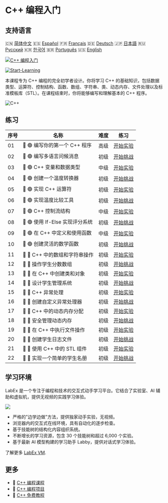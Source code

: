 # C++ 编程入门

## 支持语言

🇨🇳 [简体中文](README_zh.md) 🇪🇸 [Español](README_es.md) 🇫🇷 [Français](README_fr.md) 🇩🇪 [Deutsch](README_de.md) 🇯🇵 [日本語](README_ja.md) 🇷🇺 [Русский](README_ru.md) 🇰🇷 [한국어](README_ko.md) 🇧🇷 [Português](README_pt.md) 🇺🇸 [English](README.md) 

[![C++ 编程入门](https://cover-creator.labex.io/cpp-programming-for-beginners.png?lang=zh)](https://labex.io/zh/courses/cpp-programming-for-beginners)

[![Start-Learning](https://img.shields.io/badge/Start-Learning-whitesmoke?style=for-the-badge)](https://labex.io/zh/courses/cpp-programming-for-beginners)

本课程专为 C++ 编程的完全初学者设计。你将学习 C++ 的基础知识，包括数据类型、运算符、控制结构、函数、数组、字符串、类、动态内存、文件处理以及标准模板库（STL）。在课程结束时，你将能够编写和理解基本的 C++ 程序。

![C++](https://img.shields.io/badge/C++-whitesmoke?style=for-the-badge&logo=c++)


## 练习

|   序号 | 名称                            | 难度   | 练习                                                                                                                 |
|--------|---------------------------------|--------|----------------------------------------------------------------------------------------------------------------------|
|     01 | 📖 🟢 编写你的第一个 C++ 程序   | 高级   | <a target='_blank' href='https://labex.io/zh/tutorials/cpp-write-your-first-c-program-446069'>开始实验</a>           |
|     02 | 🎯 🟢 编写多语言问候消息        | 初级   | <a target='_blank' href='https://labex.io/zh/tutorials/cpp-craft-multilingual-greeting-messages-446094'>开始挑战</a> |
|     03 | 📖 🟢 C++ 变量和数据类型        | 中级   | <a target='_blank' href='https://labex.io/zh/tutorials/cpp-variables-and-data-types-in-c-446078'>开始实验</a>        |
|     04 | 🎯 🟢 创建一个温度转换器        | 初级   | <a target='_blank' href='https://labex.io/zh/tutorials/c-create-a-temperature-converter-446144'>开始挑战</a>         |
|     05 | 📖 🟢 实现 C++ 运算符           | 初级   | <a target='_blank' href='https://labex.io/zh/tutorials/cpp-implement-c-operators-446084'>开始实验</a>                |
|     06 | 🎯 🟢 实现温度比较工具          | 初级   | <a target='_blank' href='https://labex.io/zh/tutorials/implement-temperature-comparison-utility-446145'>开始挑战</a> |
|     07 | 📖 🟢 C++ 控制流结构            | 中级   | <a target='_blank' href='https://labex.io/zh/tutorials/cpp-control-flow-structures-in-c-446083'>开始实验</a>         |
|     08 | 🎯 🟢 使用 If-Else 实现评分系统 | 初级   | <a target='_blank' href='https://labex.io/zh/tutorials/c-implement-grading-system-with-if-else-446149'>开始挑战</a>  |
|     09 | 📖 🟢 在 C++ 中定义和使用函数   | 中级   | <a target='_blank' href='https://labex.io/zh/tutorials/cpp-define-and-use-functions-in-c-446080'>开始实验</a>        |
|     10 | 🎯 🟢 创建灵活的数学函数        | 初级   | <a target='_blank' href='https://labex.io/zh/tutorials/c-create-flexible-math-functions-446161'>开始挑战</a>         |
|     11 | 📖 🔵 C++ 中的数组和字符串操作  | 初级   | <a target='_blank' href='https://labex.io/zh/tutorials/cpp-manipulate-arrays-and-strings-in-c-446085'>开始实验</a>   |
|     12 | 🎯 🔵 操作学生分数数组          | 初级   | <a target='_blank' href='https://labex.io/zh/tutorials/c-manipulate-student-scores-array-446194'>开始挑战</a>        |
|     13 | 📖 🔵 在 C++ 中创建类和对象     | 初级   | <a target='_blank' href='https://labex.io/zh/tutorials/cpp-create-classes-and-objects-in-c-446079'>开始实验</a>      |
|     14 | 🎯 🔵 设计学生管理系统          | 初级   | <a target='_blank' href='https://labex.io/zh/tutorials/cpp-design-a-student-management-system-446288'>开始挑战</a>   |
|     15 | 📖 🔵 C++ 异常处理              | 初级   | <a target='_blank' href='https://labex.io/zh/tutorials/cpp-handle-exceptions-in-c-446082'>开始实验</a>               |
|     16 | 🎯 🔵 创建自定义异常处理器      | 初级   | <a target='_blank' href='https://labex.io/zh/tutorials/cpp-create-a-custom-exception-handler-446292'>开始挑战</a>    |
|     17 | 📖 🔵 C++ 中的动态内存分配      | 初级   | <a target='_blank' href='https://labex.io/zh/tutorials/cpp-dynamic-memory-allocation-in-c-446081'>开始实验</a>       |
|     18 | 🎯 🔵 安全管理动态内存          | 初级   | <a target='_blank' href='https://labex.io/zh/tutorials/cpp-manage-dynamic-memory-safely-446299'>开始挑战</a>         |
|     19 | 📖 🔵 在 C++ 中执行文件操作     | 初级   | <a target='_blank' href='https://labex.io/zh/tutorials/cpp-perform-file-operations-in-c-446086'>开始实验</a>         |
|     20 | 🎯 🔵 创建学生日志文件          | 初级   | <a target='_blank' href='https://labex.io/zh/tutorials/cpp-create-a-student-log-file-446297'>开始挑战</a>            |
|     21 | 📖 🔵 使用 C++ 中的 STL 组件    | 初级   | <a target='_blank' href='https://labex.io/zh/tutorials/cpp-use-stl-components-in-c-446087'>开始实验</a>              |
|     22 | 🎯 🔵 实现一个简单的学生名册    | 初级   | <a target='_blank' href='https://labex.io/zh/tutorials/cpp-implement-a-simple-student-roster-446298'>开始挑战</a>    |

## 学习环境

LabEx 是一个专注于编程和技术的交互式动手学习平台。它结合了实验室、AI 辅助和虚拟机，提供无视频的实践学习体验。

![](https://tutorial-screenshot.getvm.io/images/vm-1725247253.png)

- 严格的"边学边做"方法，提供独家动手实验，无视频。
- 浏览器内的交互式在线环境，具有自动化的逐步检查。
- 基于技能树的结构化内容组织系统。
- 不断增长的学习资源，包含 30 个技能树和超过 6,000 个实验。
- 基于最新 AI 模型构建的学习助手 Labby，提供对话式学习体验。

了解更多 [LabEx VM](https://support.labex.io/using-labex/virtual-machine).

## 更多

- 🔗 [C++ 编程课程](https://github.com/labex-labs/awesome-programming-courses)
- 🔗 [C++ 编程项目](https://github.com/labex-labs/awesome-programming-projects)
- 🔗 [C++ 免费教程](https://github.com/labex-labs/cpp-free-tutorials)

